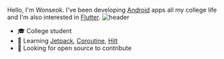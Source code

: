 Hello, I'm Wonseok. I've been developing [Android](https://developer.android.com/) apps all my college life and I'm also interested in [Flutter](https://flutter.dev/).
![header](https://capsule-render.vercel.app/api?type=rect&color=gradient&height=1)
- :mortar_board: College student
- 🌱 Learning [Jetpack](https://developer.android.com/jetpack?gclid=Cj0KCQjwhqaVBhCxARIsAHK1tiOvgQTrJlb5uRjPEMkKEpMUdmmYQLXGMqrRi6mltsfWu5I18AP1lqkaAn_mEALw_wcB&gclsrc=aw.ds), [Coroutine](https://developer.android.com/kotlin/coroutines), [Hilt](https://developer.android.com/training/dependency-injection/hilt-android)
- 🤔 Looking for open source to contribute
